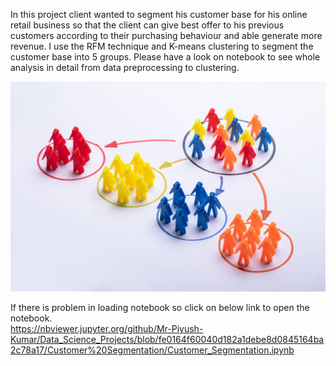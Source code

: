 In this project client wanted to segment his customer base for his online retail business so that the client can give best offer to his previous customers according to their purchasing behaviour and able generate more revenue. I use the RFM technique and K-means clustering to segment the customer base into 5 groups. Please have a look on notebook to see whole analysis in detail from data preprocessing to clustering.

<img src="https://github.com/Mr-Piyush-Kumar/Mr-Piyush-Kumar/blob/master/customer_segmentation.jpg"></img>

If there is problem in loading notebook so click on below link to open the notebook.  
https://nbviewer.jupyter.org/github/Mr-Piyush-Kumar/Data_Science_Projects/blob/fe0164f60040d182a1debe8d0845164ba2c78a17/Customer%20Segmentation/Customer_Segmentation.ipynb
